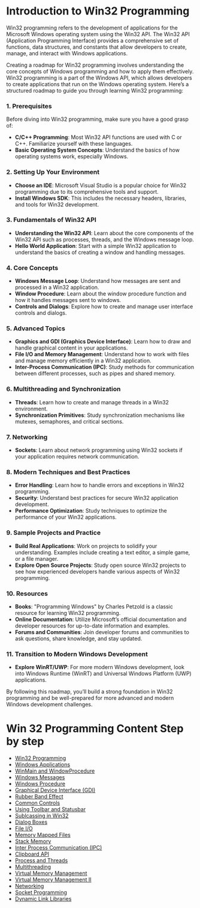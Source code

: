 # **Introduction to Win32 Programming**

Win32 programming refers to the development of applications for the Microsoft Windows operating system using the Win32 API. The Win32 API (Application Programming Interface) provides a comprehensive set of functions, data structures, and constants that allow developers to create, manage, and interact with Windows applications.

Creating a roadmap for Win32 programming involves understanding the core concepts of Windows programming and how to apply them effectively. Win32 programming is a part of the Windows API, which allows developers to create applications that run on the Windows operating system. Here’s a structured roadmap to guide you through learning Win32 programming:

### 1. **Prerequisites**

Before diving into Win32 programming, make sure you have a good grasp of:

- **C/C++ Programming**: Most Win32 API functions are used with C or C++. Familiarize yourself with these languages.
- **Basic Operating System Concepts**: Understand the basics of how operating systems work, especially Windows.

### 2. **Setting Up Your Environment**

- **Choose an IDE**: Microsoft Visual Studio is a popular choice for Win32 programming due to its comprehensive tools and support.
- **Install Windows SDK**: This includes the necessary headers, libraries, and tools for Win32 development.

### 3. **Fundamentals of Win32 API**

- **Understanding the Win32 API**: Learn about the core components of the Win32 API such as processes, threads, and the Windows message loop.
- **Hello World Application**: Start with a simple Win32 application to understand the basics of creating a window and handling messages.

### 4. **Core Concepts**

- **Windows Message Loop**: Understand how messages are sent and processed in a Win32 application.
- **Window Procedure**: Learn about the window procedure function and how it handles messages sent to windows.
- **Controls and Dialogs**: Explore how to create and manage user interface controls and dialogs.

### 5. **Advanced Topics**

- **Graphics and GDI (Graphics Device Interface)**: Learn how to draw and handle graphical content in your applications.
- **File I/O and Memory Management**: Understand how to work with files and manage memory efficiently in a Win32 application.
- **Inter-Process Communication (IPC)**: Study methods for communication between different processes, such as pipes and shared memory.

### 6. **Multithreading and Synchronization**

- **Threads**: Learn how to create and manage threads in a Win32 environment.
- **Synchronization Primitives**: Study synchronization mechanisms like mutexes, semaphores, and critical sections.

### 7. **Networking**

- **Sockets**: Learn about network programming using Win32 sockets if your application requires network communication.

### 8. **Modern Techniques and Best Practices**

- **Error Handling**: Learn how to handle errors and exceptions in Win32 programming.
- **Security**: Understand best practices for secure Win32 application development.
- **Performance Optimization**: Study techniques to optimize the performance of your Win32 applications.

### 9. **Sample Projects and Practice**

- **Build Real Applications**: Work on projects to solidify your understanding. Examples include creating a text editor, a simple game, or a file manager.
- **Explore Open Source Projects**: Study open source Win32 projects to see how experienced developers handle various aspects of Win32 programming.

### 10. **Resources**

- **Books**: "Programming Windows" by Charles Petzold is a classic resource for learning Win32 programming.
- **Online Documentation**: Utilize Microsoft’s official documentation and developer resources for up-to-date information and examples.
- **Forums and Communities**: Join developer forums and communities to ask questions, share knowledge, and stay updated.

### 11. **Transition to Modern Windows Development**

- **Explore WinRT/UWP**: For more modern Windows development, look into Windows Runtime (WinRT) and Universal Windows Platform (UWP) applications.

By following this roadmap, you’ll build a strong foundation in Win32 programming and be well-prepared for more advanced and modern Windows development challenges.

# **Win 32 Programming Content Step by step**
- <a href="https://github.com/RaviTambade/WindowsProgramming/blob/main/win32programming.md"> Win32 Programming</a>
- <a href="https://github.com/RaviTambade/WindowsProgramming/blob/main/windowsapplication.md"> Windows Applications</a>
- <a href="https://github.com/RaviTambade/WindowsProgramming/blob/main/winmain.md"> WinMain and WindowProcedure</a>
- <a href="https://github.com/RaviTambade/WindowsProgramming/blob/main/windwosmessges.md"> Windows Messages</a>
- <a href="https://github.com/RaviTambade/WindowsProgramming/blob/main/windowprocedure.md">Windows Procedure </a>
- <a href="https://github.com/RaviTambade/WindowsProgramming/blob/main/gdi.md">Graphical Device Interface (GDI) </a>
- <a href="https://github.com/RaviTambade/WindowsProgramming/blob/main/rubberbandeffect.md">Rubber Band Effect </a>
- <a href="https://github.com/RaviTambade/WindowsProgramming/blob/main/commoncontrols.md">Common Controls </a>
- <a href="https://github.com/RaviTambade/WindowsProgramming/blob/main/toolbarstatusbar.md"> Using Toolbar and Statusbar</a>
- <a href="https://github.com/RaviTambade/WindowsProgramming/blob/main/subclassing.md"> Sublcassing in Win32</a>
- <a href="https://github.com/RaviTambade/WindowsProgramming/blob/main/subclassing.md"> Dialog Boxes</a>
- <a href="https://github.com/RaviTambade/WindowsProgramming/blob/main/fileio.md"> File I/O</a>
- <a href="https://github.com/RaviTambade/WindowsProgramming/blob/main/memorymappedfile.md">Memory Mapped Files</a>
- <a href="https://github.com/RaviTambade/WindowsProgramming/blob/main/stack.md"> Stack Memory</a>
- <a href="https://github.com/RaviTambade/WindowsProgramming/blob/main/ipc.md"> Inter Process Communication (IPC)</a>
- <a href="https://github.com/RaviTambade/WindowsProgramming/blob/main/clipboard.md"> Clipboard API</a>
- <a href="https://github.com/RaviTambade/WindowsProgramming/blob/main/processmgmt.md"> Process and Threads</a>
- <a href="https://github.com/RaviTambade/WindowsProgramming/blob/main/multithreading.md"> Multithreading</a>
- <a href="https://github.com/RaviTambade/WindowsProgramming/blob/main/memroymgmt.md">Virtual Memory Management</a>
- <a href="https://github.com/RaviTambade/WindowsProgramming/blob/main/vmm.md"> Virtual Memory Management II</a>
- <a href="https://github.com/RaviTambade/WindowsProgramming/blob/main/networking.md"> Networking</a>
- <a href="https://github.com/RaviTambade/WindowsProgramming/blob/main/socketprogramming.md">Socket Programming</a>
- <a href="https://github.com/RaviTambade/WindowsProgramming/blob/main/dll.md"> Dynamic Link Libraries</a>
